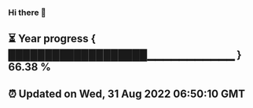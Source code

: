 ### Hi there 👋
⏳ Year progress { ███████████████████▁▁▁▁▁▁▁▁▁▁▁ } 66.38 %
---
⏰ Updated on Wed, 31 Aug 2022 06:50:10 GMT
---
